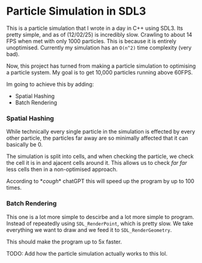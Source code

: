 # Particle Simulation in SDL3

This is a particle simulation that I wrote in a day in C++ using SDL3.
Its pretty simple, and as of (12/02/25) is incredibly slow. Crawling to about 14 FPS when met with only 1000 particles. This is because it is entirely unoptimised. Currently my simulation has an `O(n^2)` time complexity (very bad).<br>

Now, this project has turned from making a particle simulation to optimising a particle system. My goal is to get 10,000 particles running above 60FPS.

Im going to achieve this by adding:

- Spatial Hashing
- Batch Rendering


### Spatial Hashing
While technically every single particle in the simulation is effected by every other particle, the particles far away are so minimally affected that it can basically be 0. 

The simulation is split into cells, and when checking the particle, we check the cell it is in and ajacent cells around it. This allows us to check *far far* less cells then in a non-optimised approach.

According to \**cough*\* chatGPT this will speed up the program by up to 100 times.

### Batch Rendering
This one is a lot more simple to descirbe and a lot more simple to program. Instead of repeatedly using `SDL_RenderPoint`, which is pretty slow. We take everything we want to draw and we feed it to `SDL_RenderGeometry`.

This should make the program up to 5x faster.





TODO: Add how the particle simulation actually works to this lol.